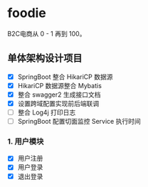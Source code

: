 # foodie
B2C电商从 0 - 1 再到 100。

## 单体架构设计项目
-[x] SpringBoot 整合 HikariCP 数据源
-[x] HikariCP 数据源整合 Mybatis
-[x] 整合 swagger2 生成接口文档
-[x] 设置跨域配置实现前后端联调
-[ ] 整合 Log4j 打印日志
-[ ] SpringBoot 配置切面监控 Service 执行时间
### 1. 用户模块
-[x] 用户注册
-[x] 用户登录
-[x] 退出登录
